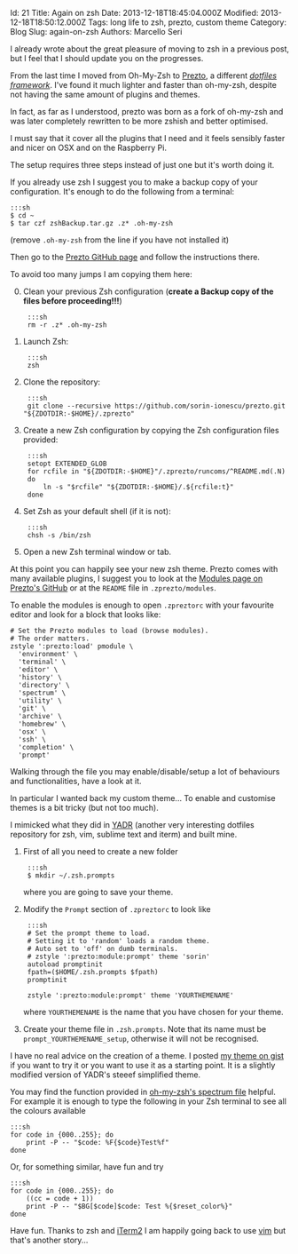 Id: 21
Title: Again on zsh
Date: 2013-12-18T18:45:04.000Z
Modified: 2013-12-18T18:50:12.000Z
Tags: long life to zsh, prezto, custom theme
Category: Blog
Slug: again-on-zsh
Authors: Marcello Seri

I already wrote about the great pleasure of moving to zsh in a previous post, but I feel that I should update you on the progresses.

From the last time I moved from Oh-My-Zsh to [Prezto](https://github.com/sorin-ionescu/prezto), a different [_dotfiles framework_](http://dotfiles.github.io). I've found it much lighter and faster than oh-my-zsh, despite not having the same amount of plugins and themes. 

In fact, as far as I understood, prezto was born as a fork of oh-my-zsh and was later completely rewritten to be more zshish and better optimised. 

I must say that it cover all the plugins that I need and it feels sensibly faster and nicer on OSX and on the Raspberry Pi.

The setup requires three steps instead of just one but it's worth doing it.

If you already use zsh I suggest you to make a backup copy of your configuration. It's enough to do the following from a terminal:

    :::sh
    $ cd ~
    $ tar czf zshBackup.tar.gz .z* .oh-my-zsh

(remove `.oh-my-zsh` from the line if you have not installed it)

Then go to the [Prezto GitHub page](https://github.com/sorin-ionescu/prezto) and follow the instructions there. 

To avoid too many jumps I am copying them here:

0. Clean your previous Zsh configuration (**create a Backup copy of the files before proceeding!!!**)

        :::sh
        rm -r .z* .oh-my-zsh
        
1. Launch Zsh:

        :::sh
        zsh

2. Clone the repository:

        :::sh
        git clone --recursive https://github.com/sorin-ionescu/prezto.git "${ZDOTDIR:-$HOME}/.zprezto"

3. Create a new Zsh configuration by copying the Zsh configuration files provided:

        :::sh
        setopt EXTENDED_GLOB
        for rcfile in "${ZDOTDIR:-$HOME}"/.zprezto/runcoms/^README.md(.N)
        do
            ln -s "$rcfile" "${ZDOTDIR:-$HOME}/.${rcfile:t}"
        done

4. Set Zsh as your default shell (if it is not):

        :::sh
        chsh -s /bin/zsh

5. Open a new Zsh terminal window or tab.

At this point you can happily see your new zsh theme.
Prezto comes with many available plugins, I suggest you to look at the [Modules page on Prezto's GitHub](https://github.com/sorin-ionescu/prezto/tree/master/modules#modules) or at the `README` file in `.zprezto/modules`.

To enable the modules is enough to open `.zpreztorc` with your favourite editor and look for a block that looks like:

    # Set the Prezto modules to load (browse modules).
    # The order matters.
    zstyle ':prezto:load' pmodule \
      'environment' \
      'terminal' \
      'editor' \
      'history' \
      'directory' \
      'spectrum' \
      'utility' \
      'git' \
      'archive' \
      'homebrew' \
      'osx' \
      'ssh' \
      'completion' \
      'prompt'

Walking through the file you may enable/disable/setup a lot of behaviours and functionalities, have a look at it.

In particular I wanted back my custom theme... To enable and customise themes is a bit tricky (but not too much).

I mimicked what they did in [YADR](https://github.com/skwp/dotfiles) (another very interesting dotfiles repository for zsh, vim, sublime text and iterm) and built mine.

1. First of all you need to create a new folder
      
        :::sh
        $ mkdir ~/.zsh.prompts
   
    where you are going to save your theme.

2. Modify the `Prompt` section of `.zpreztorc` to look like 
        
        :::sh
        # Set the prompt theme to load.
        # Setting it to 'random' loads a random theme.
        # Auto set to 'off' on dumb terminals.
        # zstyle ':prezto:module:prompt' theme 'sorin'
        autoload promptinit
        fpath=($HOME/.zsh.prompts $fpath)
        promptinit

        zstyle ':prezto:module:prompt' theme 'YOURTHEMENAME'

    where `YOURTHEMENAME` is the name that you have chosen for your theme.
 
3. Create your theme file in `.zsh.prompts`. Note that its name must be `prompt_YOURTHEMENAME_setup`, otherwise it will not be recognised.
 
  I have no real advice on the creation of a theme. I posted [my theme on gist](https://gist.github.com/mseri/8026965) if you want to try it or you want to use it as a starting point. It is a slightly modified version of YADR's steeef simplified theme.

You may find the function provided in [oh-my-zsh's spectrum file](https://github.com/robbyrussell/oh-my-zsh/blob/master/lib/spectrum.zsh) helpful. For example it is enough to type the following in your Zsh terminal to see all the colours available

    :::sh
    for code in {000..255}; do
        print -P -- "$code: %F{$code}Test%f"
    done

Or, for something similar, have fun and try

    :::sh
    for code in {000..255}; do
        ((cc = code + 1))
        print -P -- "$BG[$code]$code: Test %{$reset_color%}"
    done

Have fun. Thanks to zsh and [iTerm2](http://www.iterm2.com/#/section/home) I am happily going back to use [vim](http://www.vim.org) but that's another story...